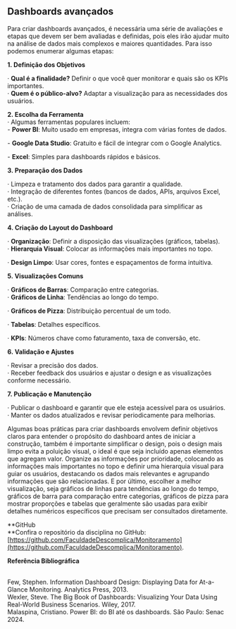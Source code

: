 ## Dashboards avançados

Para criar dashboards avançados, é necessária uma série de avaliações e etapas que devem ser bem avaliadas e definidas, pois eles irão ajudar muito na análise de dados mais complexos e maiores quantidades. Para isso podemos enumerar algumas etapas:

  

**1. Definição dos Objetivos**

· **Qual é a finalidade?** Definir o que você quer monitorar e quais são os KPIs importantes.  
· **Quem é o público-alvo?** Adaptar a visualização para as necessidades dos usuários.

  
**2. Escolha da Ferramenta**  
​· Algumas ferramentas populares incluem:    
\- **Power BI**: Muito usado em empresas, integra com várias fontes de dados.

\- **Google Data Studio**: Gratuito e fácil de integrar com o Google Analytics.

\- **Excel**: Simples para dashboards rápidos e básicos.

  

**3. Preparação dos Dados**

​· Limpeza e tratamento dos dados para garantir a qualidade.    
· Integração de diferentes fontes (bancos de dados, APIs, arquivos Excel, etc.).  
· Criação de uma camada de dados consolidada para simplificar as análises.

  
**4. Criação do Layout do Dashboard**

​· **Organização**: Definir a disposição das visualizações (gráficos, tabelas).    
· **Hierarquia Visual**: Colocar as informações mais importantes no topo.

· **Design Limpo**: Usar cores, fontes e espaçamentos de forma intuitiva.  

  

**5. Visualizações Comuns**

· **Gráficos de Barras**: Comparação entre categorias.  
· **Gráficos de Linha**: Tendências ao longo do tempo.

· **Gráficos de Pizza**: Distribuição percentual de um todo.

· **Tabelas**: Detalhes específicos.

· **KPIs**: Números chave como faturamento, taxa de conversão, etc.

  

**6. Validação e Ajustes**

​· Revisar a precisão dos dados.    
· Receber feedback dos usuários e ajustar o design e as visualizações conforme necessário.  

  

**7. Publicação e Manutenção**

· Publicar o dashboard e garantir que ele esteja acessível para os usuários.  
· Manter os dados atualizados e revisar periodicamente para melhorias.

  
Algumas boas práticas para criar dashboards envolvem definir objetivos claros para entender o propósito do dashboard antes de iniciar a construção, também é importante simplificar o design, pois o design mais limpo evita a poluição visual, o ideal é que seja incluído apenas elementos que agregam valor. Organize as informações por prioridade, colocando as informações mais importantes no topo e definir uma hierarquia visual para guiar os usuários, destacando os dados mais relevantes e agrupando informações que são relacionadas. E por último, escolher a melhor visualização, seja gráficos de linhas para tendências ao longo do tempo, gráficos de barra para comparação entre categorias, gráficos de pizza para mostrar proporções e tabelas que geralmente são usadas para exibir detalhes numéricos específicos que precisam ser consultados diretamente.​  

**GitHub  
**​Confira o repositório da disciplina no GitHub: [https://github.com/FaculdadeDescomplica/Monitoramento](https://github.com/FaculdadeDescomplica/Monitoramento).

  

**Referência Bibliográfica  
​**  

Few, Stephen. Information Dashboard Design: Displaying Data for At-a-Glance Monitoring. Analytics Press, 2013.  
Wexler, Steve. The Big Book of Dashboards: Visualizing Your Data Using Real-World Business Scenarios. Wiley, 2017.  
Malaspina, Cristiano. Power BI: do BI até os dashboards. São Paulo: Senac 2024.